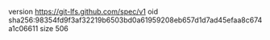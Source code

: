 version https://git-lfs.github.com/spec/v1
oid sha256:98354fd9f3af32219b6503bd0a61959208eb657d1d7ad45efaa8c674a1c06611
size 506
